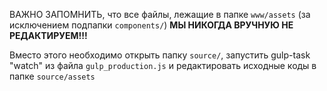 ВАЖНО ЗАПОМНИТЬ, что все файлы, лежащие в папке `www/assets` (за исключением подпапки `components/`) **МЫ НИКОГДА ВРУЧНУЮ НЕ РЕДАКТИРУЕМ!!!**

Вместо этого необходимо открыть папку `source/`, запустить gulp-task "watch" из файла `gulp_production.js` и редактировать исходные коды в папке `source/assets`